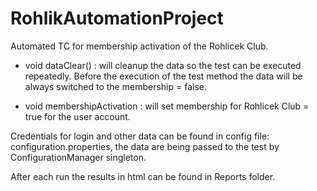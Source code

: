 # RohlikAutomationProject

Automated TC for membership activation of the Rohlicek Club. 

- void dataClear() : will cleanup the data so the test can be executed repeatedly. Before the execution of the test method the data will be always switched to the membership = false.

- void membershipActivation : will set membership for Rohlicek Club = true for the user account.

Credentials for login and other data can be found in config file: configuration.properties, the data are being passed to the test by ConfigurationManager singleton. 

After each run the results in html can be found in Reports folder. 

